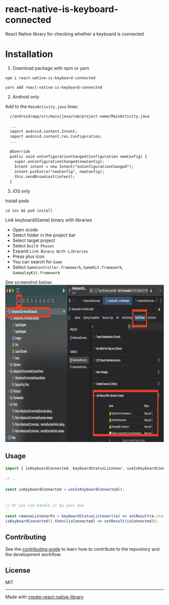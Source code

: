 # react-native-is-keyboard-connected

React Native library for checking whether a keyboard is connected

# Installation
1. Download package with npm or yarn

```
npm i react-native-is-keyboard-connected
```
```
yarn add react-native-is-keyboard-connected
```


2. Android only

Add to the  `MainActivity.java` lines:

```
  //android/app/src/main/java/com/project-name/MainActivity.java

  ...
  import android.content.Intent;
  import android.content.res.Configuration;
  ...
  
  @Override
  public void onConfigurationChanged(Configuration newConfig) {
    super.onConfigurationChanged(newConfig);
    Intent intent = new Intent("onConfigurationChanged");
    intent.putExtra("newConfig", newConfig);
    this.sendBroadcast(intent);
  }

```

3. iOS only

Install pods
```
cd ios && pod install
```

Link keyboard(Game) binary with libraries

- Open xcode
- Select folder in the project bar
- Select target project
- Select `Build Phases`
- Expand `Link Binary With Libraries`
- Press plus icon
- You can search for `Game`
- Select `GameController.framework`, `GameKit.framework`, `GameplayKit.framework`

See screenshot below:
<img src="/.github/images/link-binary-example.png" height="500" />


## Usage

```js
import { isKeyboardConnected, keyboardStatusListener, useIsKeyboardConnected } from 'react-native-is-keyboard-connected';

// ...

const isKeyboardConnected = useIsKeyboardConnected();


// Or you can handle it by your own
 
const removeListenerFn = keyboardStatusListener((e) => setResult(e.status));
isKeyboardConnected().then((isConnected) => setResult(isConnected));

```

## Contributing

See the [contributing guide](CONTRIBUTING.md) to learn how to contribute to the repository and the development workflow.

## License

MIT

---

Made with [create-react-native-library](https://github.com/callstack/react-native-builder-bob)
